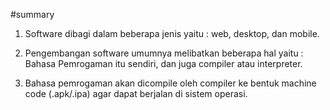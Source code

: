 #summary

1. Software dibagi dalam beberapa jenis yaitu : web, desktop, dan mobile.

2. Pengembangan software umumnya melibatkan beberapa hal yaitu : Bahasa Pemrogaman itu sendiri, dan juga compiler atau interpreter.

3. Bahasa pemrogaman akan dicompile oleh compiler ke bentuk machine code (.apk/.ipa) agar dapat berjalan di sistem operasi.